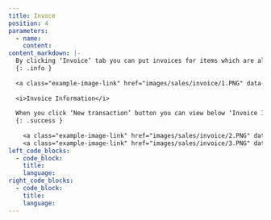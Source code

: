 ```yaml
---
title: Invoce
position: 4
parameters:
  - name:
    content:
content_markdown: |-
  By clicking ‘Invoice’ tab you can put invoices for items which are already sold or have to sell. All the invoices that you made will be appear in the smart table. Top of the page you can view top customers in the company, daily total invoice history and customer outstanding’s. Also this is really important that you have to keep in mind, you can’t edit sales invoices after doing payments.
  {: .info }
  
  <a class="example-image-link" href="images/sales/invoice/1.PNG" data-lightbox="example-1"><img class="example-image" src="images/sales/invoice/1.PNG" data-lightbox="example-1" alt=""></a> 
  
  <i>Invoice Information</i>
  
  When you click ‘New transaction’ button you can view below ‘Invoice Information’ interface.There also ‘Location’, ‘Customer’, ‘Salesman’ and ‘Item name’ are autocompleted fields. By clicking ‘Type’ field, you can select invoice type. (CASH, VAT or SVAT) In VAT or SVAT types, you can see the tax amount which add to the net amount. If you want to return items you can do it by clicking ‘Return’ button. When you click ‘Payments’ button you can view below interface. You can select your payment method. There ‘Cheque Bank’, ‘Card Bank’ and ‘Mobile Type’ are autocompleted fields. After filling relevant fields, you have to click plus mark to complete transaction and then save it.
  {: .success }
  
    <a class="example-image-link" href="images/sales/invoice/2.PNG" data-lightbox="example-1"><img class="example-image" src="images/sales/invoice/2.PNG" data-lightbox="example-1" alt=""></a> 
    <a class="example-image-link" href="images/sales/invoice/3.PNG" data-lightbox="example-1"><img class="example-image" src="images/sales/invoice/3.PNG" data-lightbox="example-1" alt=""></a> 
left_code_blocks:
  - code_block:
    title:
    language:
right_code_blocks:
  - code_block:
    title:
    language:
---
```

